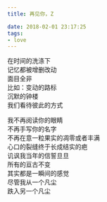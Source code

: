 ```yaml
---
title: 再见你，Z

date: 2018-02-01 23:17:25
tags: 
- love
---
```

在时间的洗涤下\
记忆都被增删改动\
面目全非\
比如：变动的路标\
沉默的钟楼\
我们看待彼此的方式

我不再阅读你的眼睛\
不再手写你的名字\
不再在意一粒果实的凋零或者丰满\
心口的裂缝终于长成结实的疤\
讥讽我当年的信誓旦旦\
所有的亘古不变\
其实都是一瞬间的感觉\
尽管我从一个凡尘\
跌入另一个凡尘

